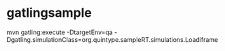 # gatlingsample
mvn gatling:execute -DtargetEnv=qa -Dgatling.simulationClass=org.quintype.sampleRT.simulations.Loadiframe

